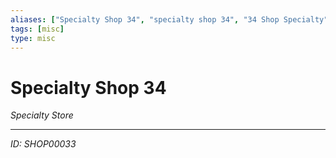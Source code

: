 ```yaml
---
aliases: ["Specialty Shop 34", "specialty shop 34", "34 Shop Specialty"]
tags: [misc]
type: misc
---
```


# Specialty Shop 34

*Specialty Store*

---
*ID: SHOP00033*